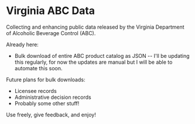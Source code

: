 Virginia ABC Data
=========

Collecting and enhancing public data released by the Virginia Department of Alcoholic Beverage Control (ABC).

Already here:
- Bulk download of entire ABC product catalog as JSON -- I'll be updating this regularly, for now the updates are manual but I will be able to automate this soon.

Future plans for bulk downloads:
- Licensee records
- Administrative decision records
- Probably some other stuff!

Use freely, give feedback, and enjoy!

 
 